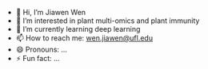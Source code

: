 - 👋 Hi, I’m Jiawen Wen
- 👀 I’m interested in plant multi-omics and plant immunity
- 🌱 I’m currently learning deep learning
- 📫 How to reach me: wen.jiawen@ufl.edu
- 😄 Pronouns: ...
- ⚡ Fun fact: ...

<!---
sarrajww/sarrajww is a ✨ special ✨ repository because its `README.md` (this file) appears on your GitHub profile.
You can click the Preview link to take a look at your changes.
--->
